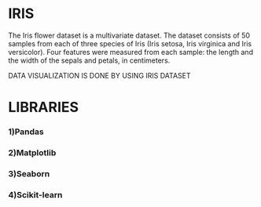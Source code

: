 # IRIS

The Iris flower dataset is a multivariate dataset.
The dataset consists of 50 samples from each of three species of Iris (Iris setosa, Iris virginica and Iris versicolor). 
Four features were measured from each sample: the length and the width of the sepals and petals, in centimeters.

DATA VISUALIZATION IS DONE BY USING IRIS DATASET


# LIBRARIES
### 1)Pandas
### 2)Matplotlib
### 3)Seaborn
### 4)Scikit-learn
